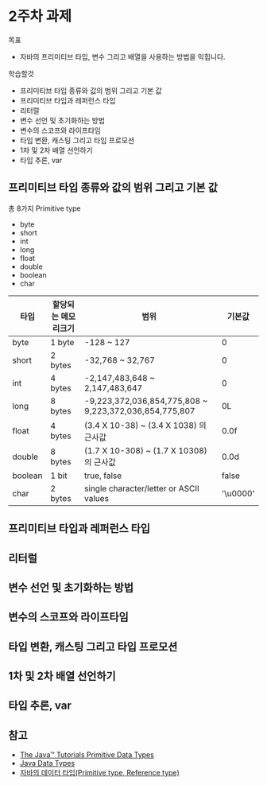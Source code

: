 # 2주차 과제
목표
- 자바의 프리미티브 타입, 변수 그리고 배열을 사용하는 방법을 익힙니다.

학습할것
- 프리미티브 타입 종류와 값의 범위 그리고 기본 값
- 프리미티브 타입과 레퍼런스 타입
- 리터럴
- 변수 선언 및 초기화하는 방법
- 변수의 스코프와 라이프타임
- 타입 변환, 캐스팅 그리고 타입 프로모션
- 1차 및 2차 배열 선언하기
- 타입 추론, var

## 프리미티브 타입 종류와 값의 범위 그리고 기본 값
총 8가지 Primitive type 
- byte
- short
- int
- long
- float
- double
- boolean
- char

| 타입  | 할당되는 메모리크기  | 범위  | 기본값 |
|-|-|-|-|
| byte | 1 byte | -128 ~ 127 | 0 |
| short | 2 bytes | -32,768 ~ 32,767 | 0 |
| int | 4 bytes |  -2,147,483,648 ~ 2,147,483,647 | 0 |
| long | 8 bytes |  -9,223,372,036,854,775,808 ~ 9,223,372,036,854,775,807 | 0L |
| float | 4 bytes  |  (3.4 X 10-38) ~ (3.4 X 1038) 의 근사값 | 0.0f |
| double | 	8 bytes	 | (1.7 X 10-308) ~ (1.7 X 10308) 의 근사값 | 0.0d |
| boolean | 1 bit | true, false | false |
| char | 2 bytes	 | single character/letter or ASCII values | '\u0000' |

  
## 프리미티브 타입과 레퍼런스 타입
## 리터럴
## 변수 선언 및 초기화하는 방법
## 변수의 스코프와 라이프타임
## 타입 변환, 캐스팅 그리고 타입 프로모션
## 1차 및 2차 배열 선언하기
## 타입 추론, var

## 참고
- [The Java™ Tutorials Primitive Data Types](https://docs.oracle.com/javase/tutorial/java/nutsandbolts/datatypes.html)
- [Java Data Types](https://www.w3schools.com/java/java_data_types.asp)
- [자바의 데이터 타입(Primitive type, Reference type)](https://gbsb.tistory.com/6)

